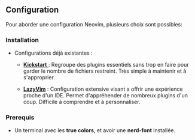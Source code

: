 ## Configuration

Pour aborder une configuration Neovim, plusieurs choix sont possibles:

### Installation

- Configurations déjà existantes :

  - [ **Kickstart** ](github.com/nvim-lua/kickstart.nvim) : Regroupe des plugins essentiels sans trop en faire 
    pour garder le nombre de fichiers restreint. Très simple à maintenir et à s'approprier.

  - [ **LazyVim**](lazyvim.org) : Configuration extensive visant a offrir une expérience proche d'un IDE.
    Permet d'appréhender de nombreux plugins d'un coup. Difficile à comprendre et à personnaliser.

### Prerequis

- Un terminal avec les **true colors**, et avoir une **nerd-font** installée.

